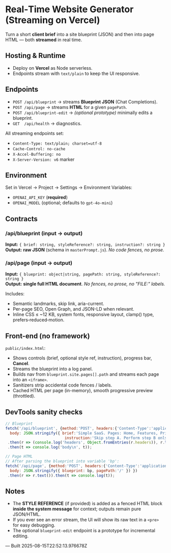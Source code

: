 # Real‑Time Website Generator (Streaming on Vercel)

Turn a short **client brief** into a site blueprint (JSON) and then into page HTML — both **streamed** in real time.

## Hosting & Runtime
- Deploy on **Vercel** as Node serverless.
- Endpoints stream with `text/plain` to keep the UI responsive.

## Endpoints
- `POST /api/blueprint` → streams **Blueprint JSON** (Chat Completions).
- `POST /api/page` → streams **HTML** for a given `pagePath`.
- `POST /api/blueprint-edit` → *(optional prototype)* minimally edits a blueprint.
- `GET  /api/health` → diagnostics.

All streaming endpoints set:
- `Content-Type: text/plain; charset=utf-8`
- `Cache-Control: no-cache`
- `X-Accel-Buffering: no`
- `X-Server-Version: v6` marker

## Environment
Set in Vercel → Project → Settings → Environment Variables:
- `OPENAI_API_KEY` (**required**)
- `OPENAI_MODEL` (optional; defaults to `gpt-4o-mini`)

## Contracts
### /api/blueprint (input → output)
**Input:** `{ brief: string, styleReference?: string, instruction?: string }`  
**Output:** **raw JSON** (schema in `masterPrompt.js`). *No code fences, no prose.*

### /api/page (input → output)
**Input:** `{ blueprint: object|string, pagePath: string, styleReference?: string }`  
**Output:** **single full HTML document**. *No fences, no prose, no "FILE:" labels.*

Includes:
- Semantic landmarks, skip link, aria-current.
- Per-page SEO, Open Graph, and JSON-LD when relevant.
- Inline CSS ≤ ~12 KB, system fonts, responsive layout, clamp() type, prefers‑reduced‑motion.

## Front-end (no framework)
`public/index.html`:
- Shows controls (brief, optional style ref, instruction), progress bar, **Cancel**.
- Streams the blueprint into a log panel.
- Builds nav from `blueprint.site.pages[].path` and streams each page into an `<iframe>`.
- Sanitizers strip accidental code fences / labels.
- Cached HTML per page (in-memory), smooth progressive preview (throttled).

## DevTools sanity checks
```js
// Blueprint
fetch('/api/blueprint', {method:'POST', headers:{'Content-Type':'application/json'},
  body: JSON.stringify({ brief:'Simple SaaS. Pages: Home, Features, Pricing, Contact. Tone: friendly. Primary CTA: Start free trial.',
                          instruction:'Skip step A. Perform step B only. Return ONLY the raw Blueprint JSON.' }) })
 .then(r => (console.log('headers', Object.fromEntries(r.headers)), r.text()))
 .then(t => console.log('body\n', t));

// Page HTML
// After parsing the blueprint into variable 'bp':
fetch('/api/page', {method:'POST', headers:{'Content-Type':'application/json'},
  body: JSON.stringify({ blueprint: bp, pagePath:'/' }) })
 .then(r => r.text()).then(t => console.log(t));
```

## Notes
- The **STYLE REFERENCE** (if provided) is added as a fenced HTML block **inside the system message** for context; outputs remain pure JSON/HTML.
- If you ever see an error stream, the UI will show its raw text in a `<pre>` for easy debugging.
- The optional `blueprint-edit` endpoint is a prototype for incremental editing.

— Built 2025-08-15T22:52:13.976678Z
